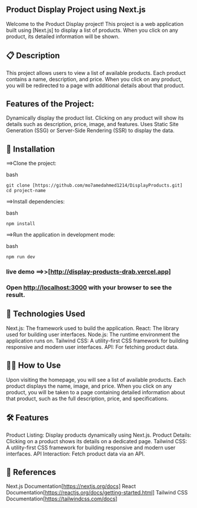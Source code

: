 ## Product Display Project using Next.js

Welcome to the Product Display project! This project is a web application built using [Next.js] to display a list of products. When you click on any product, its detailed information will be shown.

## 📋 Description
This project allows users to view a list of available products. Each product contains a name, description, and price. When you click on any product, you will be redirected to a page with additional details about that product.

## Features of the Project:
Dynamically display the product list.
Clicking on any product will show its details such as description, price, image, and features.
Uses Static Site Generation (SSG) or Server-Side Rendering (SSR) to display the data.

## 🚀 Installation
==>Clone the project:

bash
```
git clone [https://github.com/mo7amedahmed1214/DisplayProducts.git]
cd project-name
```

==>Install dependencies:

bash
```
npm install
```

==>Run the application in development mode:

bash

```
npm run dev
```

### live demo ==>>[http://display-products-drab.vercel.app]

### Open [http://localhost:3000](http://localhost:3000) with your browser to see the result.

## 🔧 Technologies Used
Next.js: The framework used to build the application.
React: The library used for building user interfaces.
Node.js: The runtime environment the application runs on.
Tailwind CSS: A utility-first CSS framework for building responsive and modern user interfaces.
API: For fetching product data.

## 🧑‍💻 How to Use
Upon visiting the homepage, you will see a list of available products.
Each product displays the name, image, and price.
When you click on any product, you will be taken to a page containing detailed information about that product, such as the full description, price, and specifications.

## 🛠️ Features
Product Listing: Display products dynamically using Next.js.
Product Details: Clicking on a product shows its details on a dedicated page.
Tailwind CSS: A utility-first CSS framework for building responsive and modern user interfaces.
API Interaction: Fetch product data via an API.

## 🔗 References
Next.js Documentation[https://nextjs.org/docs]
React Documentation[https://reactjs.org/docs/getting-started.html]
Tailwind CSS Documentation[https://tailwindcss.com/docs]
